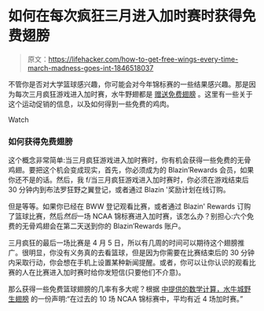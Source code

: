 # 如何在每次疯狂三月进入加时赛时获得免费翅膀

> 原文：<https://lifehacker.com/how-to-get-free-wings-every-time-march-madness-goes-int-1846518037>

不管你是否对大学篮球感兴趣，你可能会对今年锦标赛的一些结果感兴趣。那是因为每次三月疯狂游戏进入加时赛，水牛野翅都是 [赠送免费翅膀](https://stories.inspirebrands.com/buffalo-wild-wings-ncaa-march-madness-free-wings-overtime-2021/) 。这里有一些关于这个运动促销的信息，以及如何得到一些免费的鸡肉。

Watch



### 如何获得免费翅膀

这个概念非常简单:当三月疯狂游戏进入加时赛时，你有机会获得一些免费的无骨鸡翅。要把这个机会变成现实，首先，你必须成为的 Blazin’Rewards 会员，如果你还不是的话。然后，我 f/当三月疯狂游戏进入加时赛时，你必须在游戏结束后 30 分钟内到布法罗狂野之翼登记，或者通过 Blazin '奖励计划在线订购。

但是等等。如果你已经在 BWW 登记观看比赛，或者通过 Blazin' Rewards 订购了篮球比赛，然后*然后*一场 NCAA 锦标赛进入加时赛，该怎么办？别担心:六个免费的无骨鸡翅会在第二天送到你的 Blazin’Rewards 账户。

三月疯狂的最后一场比赛是 4 月 5 日，所以有几周的时间可以期待这个翅膀推广。很明显，你没有义务真的去看篮球，但是因为你需要在比赛结束后的 30 分钟内采取行动，你会想在手机上设置某种新闻提醒。或者，你可以让你认识的观看比赛的人在比赛进入加时赛时给你发短信(只要他们不介意)。

那么获得一些免费篮球翅膀的几率有多大呢？根据 [中提供的数学计算，水牛城野生翅膀](https://stories.inspirebrands.com/buffalo-wild-wings-ncaa-march-madness-free-wings-overtime-2021/) 的一份声明:“在过去的 10 场 NCAA 锦标赛中，平均有近 4 场加时赛。”